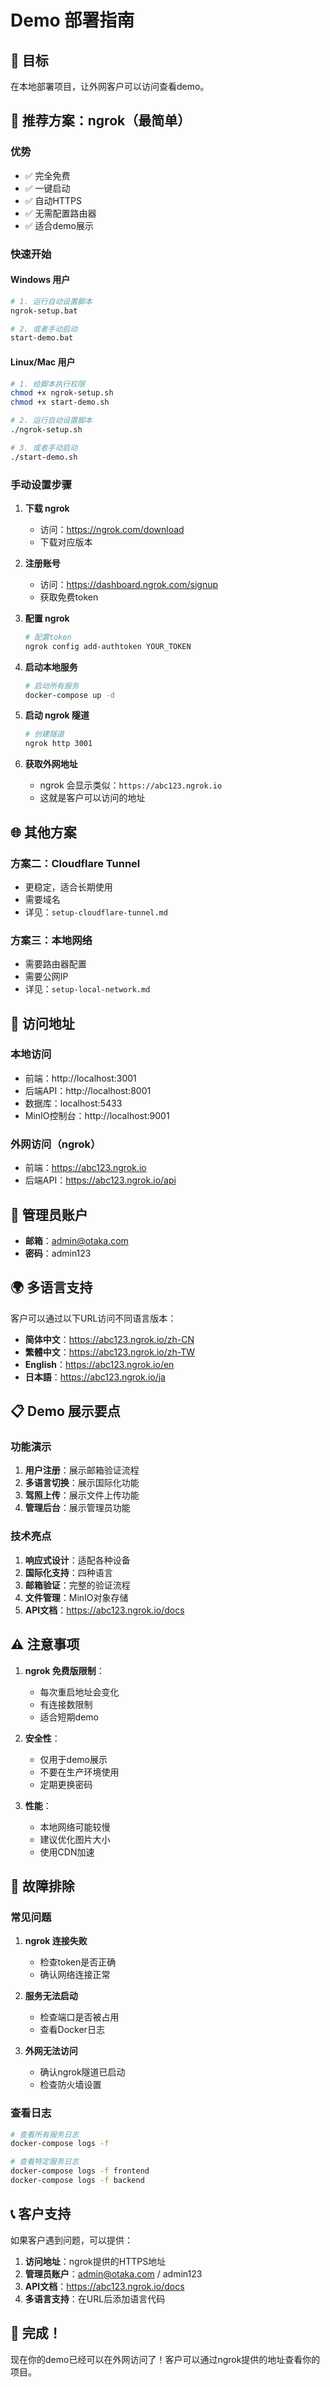 # Demo 部署指南

## 🎯 目标
在本地部署项目，让外网客户可以访问查看demo。

## 🚀 推荐方案：ngrok（最简单）

### 优势
- ✅ 完全免费
- ✅ 一键启动
- ✅ 自动HTTPS
- ✅ 无需配置路由器
- ✅ 适合demo展示

### 快速开始

#### Windows 用户
```bash
# 1. 运行自动设置脚本
ngrok-setup.bat

# 2. 或者手动启动
start-demo.bat
```

#### Linux/Mac 用户
```bash
# 1. 给脚本执行权限
chmod +x ngrok-setup.sh
chmod +x start-demo.sh

# 2. 运行自动设置脚本
./ngrok-setup.sh

# 3. 或者手动启动
./start-demo.sh
```

### 手动设置步骤

1. **下载 ngrok**
   - 访问：https://ngrok.com/download
   - 下载对应版本

2. **注册账号**
   - 访问：https://dashboard.ngrok.com/signup
   - 获取免费token

3. **配置 ngrok**
   ```bash
   # 配置token
   ngrok config add-authtoken YOUR_TOKEN
   ```

4. **启动本地服务**
   ```bash
   # 启动所有服务
   docker-compose up -d
   ```

5. **启动 ngrok 隧道**
   ```bash
   # 创建隧道
   ngrok http 3001
   ```

6. **获取外网地址**
   - ngrok 会显示类似：`https://abc123.ngrok.io`
   - 这就是客户可以访问的地址

## 🌐 其他方案

### 方案二：Cloudflare Tunnel
- 更稳定，适合长期使用
- 需要域名
- 详见：`setup-cloudflare-tunnel.md`

### 方案三：本地网络
- 需要路由器配置
- 需要公网IP
- 详见：`setup-local-network.md`

## 📱 访问地址

### 本地访问
- 前端：http://localhost:3001
- 后端API：http://localhost:8001
- 数据库：localhost:5433
- MinIO控制台：http://localhost:9001

### 外网访问（ngrok）
- 前端：https://abc123.ngrok.io
- 后端API：https://abc123.ngrok.io/api

## 🔐 管理员账户

- **邮箱**：admin@otaka.com
- **密码**：admin123

## 🌍 多语言支持

客户可以通过以下URL访问不同语言版本：

- **简体中文**：https://abc123.ngrok.io/zh-CN
- **繁體中文**：https://abc123.ngrok.io/zh-TW
- **English**：https://abc123.ngrok.io/en
- **日本語**：https://abc123.ngrok.io/ja

## 📋 Demo 展示要点

### 功能演示
1. **用户注册**：展示邮箱验证流程
2. **多语言切换**：展示国际化功能
3. **驾照上传**：展示文件上传功能
4. **管理后台**：展示管理员功能

### 技术亮点
1. **响应式设计**：适配各种设备
2. **国际化支持**：四种语言
3. **邮箱验证**：完整的验证流程
4. **文件管理**：MinIO对象存储
5. **API文档**：https://abc123.ngrok.io/docs

## ⚠️ 注意事项

1. **ngrok 免费版限制**：
   - 每次重启地址会变化
   - 有连接数限制
   - 适合短期demo

2. **安全性**：
   - 仅用于demo展示
   - 不要在生产环境使用
   - 定期更换密码

3. **性能**：
   - 本地网络可能较慢
   - 建议优化图片大小
   - 使用CDN加速

## 🔧 故障排除

### 常见问题

1. **ngrok 连接失败**
   - 检查token是否正确
   - 确认网络连接正常

2. **服务无法启动**
   - 检查端口是否被占用
   - 查看Docker日志

3. **外网无法访问**
   - 确认ngrok隧道已启动
   - 检查防火墙设置

### 查看日志
```bash
# 查看所有服务日志
docker-compose logs -f

# 查看特定服务日志
docker-compose logs -f frontend
docker-compose logs -f backend
```

## 📞 客户支持

如果客户遇到问题，可以提供：

1. **访问地址**：ngrok提供的HTTPS地址
2. **管理员账户**：admin@otaka.com / admin123
3. **API文档**：https://abc123.ngrok.io/docs
4. **多语言支持**：在URL后添加语言代码

## 🎉 完成！

现在你的demo已经可以在外网访问了！客户可以通过ngrok提供的地址查看你的项目。
